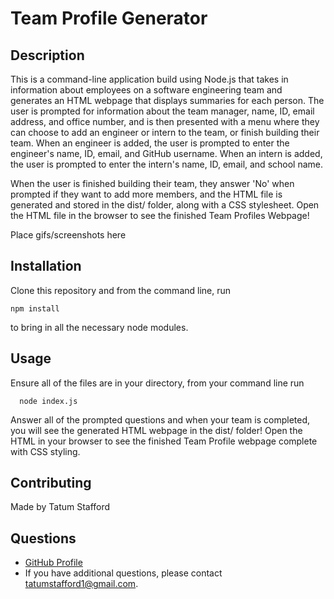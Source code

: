# Team Profile Generator

## Description
This is a command-line application build using Node.js that takes in information about employees on a software engineering team and generates an HTML webpage that displays summaries for each person. The user is prompted for information about the team manager, name, ID, email address, and office number, and is then presented with a menu where they can choose to add an engineer or intern to the team, or finish building their team. When an engineer is added, the user is prompted to enter the engineer's name, ID, email, and GitHub username. When an intern is added, the user is prompted to enter the intern's name, ID, email, and school name. 

When the user is finished building their team, they answer 'No' when prompted if they want to add more members, and the HTML file is generated and stored in the dist/ folder, along with a CSS stylesheet. Open the HTML file in the browser to see the finished Team Profiles Webpage!

Place gifs/screenshots here 

## Installation
Clone this repository and from the command line, run

    npm install
  
  to bring in all the necessary node modules. 
  
  ## Usage 
  Ensure all of the files are in your directory, from your command line run
  
      node index.js
      
  Answer all of the prompted questions and when your team is completed, you will see the generated HTML webpage in the dist/ folder! Open the HTML in your browser to see the finished Team Profile webpage complete with CSS styling. 
  
  ## Contributing
  Made by Tatum Stafford
  
  ## Questions
  * [GitHub Profile](https://github.com/tmstafford)
  * If you have additional questions, please contact <tatumstafford1@gmail.com>.
